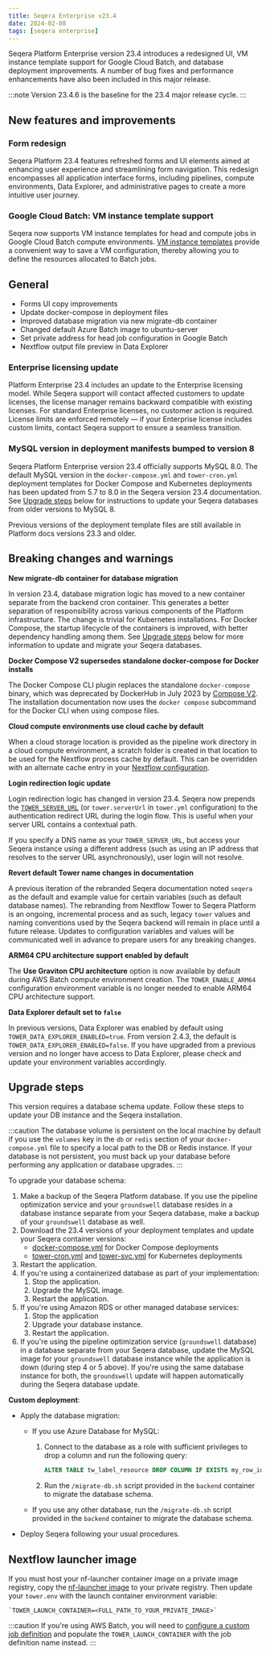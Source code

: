 ```yaml
---
title: Seqera Enterprise v23.4
date: 2024-02-08
tags: [seqera enterprise]
---
```


Seqera Platform Enterprise version 23.4 introduces a redesigned UI, VM instance template support for Google Cloud Batch, and database deployment improvements. A number of bug fixes and performance enhancements have also been included in this major release.

:::note
Version 23.4.6 is the baseline for the 23.4 major release cycle.
:::

## New features and improvements

### Form redesign

Seqera Platform 23.4 features refreshed forms and UI elements aimed at enhancing user experience and streamlining form navigation. This redesign encompasses all application interface forms, including pipelines, compute environments, Data Explorer, and administrative pages to create a more intuitive user journey.

### Google Cloud Batch: VM instance template support

Seqera now supports VM instance templates for head and compute jobs in Google Cloud Batch compute environments. [VM instance templates][gcp-vm-instance-template] provide a convenient way to save a VM configuration, thereby allowing you to define the resources allocated to Batch jobs.

## General

- Forms UI copy improvements
- Update docker-compose in deployment files
- Improved database migration via new migrate-db container
- Changed default Azure Batch image to ubuntu-server
- Set private address for head job configuration in Google Batch
- Nextflow output file preview in Data Explorer

### Enterprise licensing update

Platform Enterprise 23.4 includes an update to the Enterprise licensing model. While Seqera support will contact affected customers to update licenses, the license manager remains backward compatible with existing licenses. For standard Enterprise licenses, no customer action is required. License limits are enforced remotely — if your Enterprise license includes custom limits, contact Seqera support to ensure a seamless transition.

### MySQL version in deployment manifests bumped to version 8

Seqera Platform Enterprise version 23.4 officially supports MySQL 8.0. The default MySQL version in the `docker-compose.yml` and `tower-cron.yml` deployment templates for Docker Compose and Kubernetes deployments has been updated from 5.7 to 8.0 in the Seqera version 23.4 documentation. See [Upgrade steps](#upgrade-steps) below for instructions to update your Seqera databases from older versions to MySQL 8.

Previous versions of the deployment template files are still available in Platform docs versions 23.3 and older.

## Breaking changes and warnings

**New migrate-db container for database migration**

In version 23.4, database migration logic has moved to a new container separate from the backend cron container. This generates a better separation of responsibility across various components of the Platform infrastructure. The change is trivial for Kubernetes installations. For Docker Compose, the startup lifecycle of the containers is improved, with better dependency handling among them. See [Upgrade steps](#upgrade-steps) below for more information to update and migrate your Seqera databases.

**Docker Compose V2 supersedes standalone docker-compose for Docker installs**

The Docker Compose CLI plugin replaces the standalone `docker-compose` binary, which was deprecated by DockerHub in July 2023 by [Compose V2](https://www.docker.com/blog/announcing-compose-v2-general-availability/). The installation documentation now uses the `docker compose` subcommand for the Docker CLI when using compose files.

**Cloud compute environments use cloud cache by default**

When a cloud storage location is provided as the pipeline work directory in a cloud compute environment, a scratch folder is created in that location to be used for the Nextflow process cache by default. This can be overridden with an alternate cache entry in your [Nextflow configuration](https://www.nextflow.io/docs/latest/process.html#process-cache).

**Login redirection logic update**

Login redirection logic has changed in version 23.4. Seqera now prepends the [`TOWER_SERVER_URL`](https://docs.seqera.io/platform-enterprise/23.4/enterprise/configuration/overview) (or `tower.serverUrl` in `tower.yml` configuration) to the authentication redirect URL during the login flow. This is useful when your server URL contains a contextual path.

If you specify a DNS name as your `TOWER_SERVER_URL`, but access your Seqera instance using a different address (such as using an IP address that resolves to the server URL asynchronously), user login will not resolve.

**Revert default Tower name changes in documentation**

A previous iteration of the rebranded Seqera documentation noted `seqera` as the default and example value for certain variables (such as default database names). The rebranding from Nextflow Tower to Seqera Platform is an ongoing, incremental process and as such, legacy `tower` values and naming conventions used by the Seqera backend will remain in place until a future release. Updates to configuration variables and values will be communicated well in advance to prepare users for any breaking changes.

**ARM64 CPU architecture support enabled by default**

The **Use Graviton CPU architecture** option is now available by default during AWS Batch compute environment creation. The `TOWER_ENABLE_ARM64` configuration environment variable is no longer needed to enable ARM64 CPU architecture support.

**Data Explorer default set to `false`**

In previous versions, Data Explorer was enabled by default using `TOWER_DATA_EXPLORER_ENABLED=true`. From version 2.4.3, the default is `TOWER_DATA_EXPLORER_ENABLED=false`. If you have upgraded from a previous version and no longer have access to Data Explorer, please check and update your environment variables accordingly.

## Upgrade steps

This version requires a database schema update. Follow these steps to update your DB instance and the Seqera installation.

:::caution
The database volume is persistent on the local machine by default if you use the `volumes` key in the `db` or `redis` section of your `docker-compose.yml` file to specify a local path to the DB or Redis instance. If your database is not persistent, you must back up your database before performing any application or database upgrades.
:::

To upgrade your database schema:

1. Make a backup of the Seqera Platform database. If you use the pipeline optimization service and your `groundswell` database resides in a database instance separate from your Seqera database, make a backup of your `groundswell` database as well.
2. Download the 23.4 versions of your deployment templates and update your Seqera container versions:
   - [docker-compose.yml](https://docs.seqera.io/assets/files/docker-compose-d00e0de8ffaf5450e7181a8f097da3f9.yml) for Docker Compose deployments
   - [tower-cron.yml](https://docs.seqera.io/assets/files/tower-cron-a67d359af51fc5f00f0ae35e630aa27f.yml) and [tower-svc.yml](https://docs.seqera.io/assets/files/tower-svc-69dd889ab195b2eef349f2e14a97af99.yml) for Kubernetes deployments
3. Restart the application.
4. If you're using a containerized database as part of your implementation:
   1. Stop the application.
   2. Upgrade the MySQL image.
   3. Restart the application.
5. If you're using Amazon RDS or other managed database services:
   1. Stop the application
   2. Upgrade your database instance.
   3. Restart the application.
6. If you're using the pipeline optimization service (`groundswell` database) in a database separate from your Seqera database, update the MySQL image for your `groundswell` database instance while the application is down (during step 4 or 5 above). If you're using the same database instance for both, the `groundswell` update will happen automatically during the Seqera database update.

**Custom deployment**:

- Apply the database migration:

  - If you use Azure Database for MySQL:

    1. Connect to the database as a role with sufficient privileges to drop a column and run the following query:

       ```sql
       ALTER TABLE tw_label_resource DROP COLUMN IF EXISTS my_row_id;
       ```

    1. Run the `/migrate-db.sh` script provided in the `backend` container to migrate the database schema.

  - If you use any other database, run the `/migrate-db.sh` script provided in the `backend` container to migrate the database schema.

- Deploy Seqera following your usual procedures.

## Nextflow launcher image

If you must host your nf-launcher container image on a private image registry, copy the [nf-launcher image](https://quay.io/seqeralabs/nf-launcher:j17-23.04.1) to your private registry. Then update your `tower.env` with the launch container environment variable:

    `TOWER_LAUNCH_CONTAINER=<FULL_PATH_TO_YOUR_PRIVATE_IMAGE>`

:::caution
If you're using AWS Batch, you will need to [configure a custom job definition](https://docs.seqera.io/platform-enterprise/23.4/enterprise/advanced-topics/custom-launch-container) and populate the `TOWER_LAUNCH_CONTAINER` with the job definition name instead.
:::

[gcp-vm-instance-template]: https://cloud.google.com/compute/docs/instance-templates
